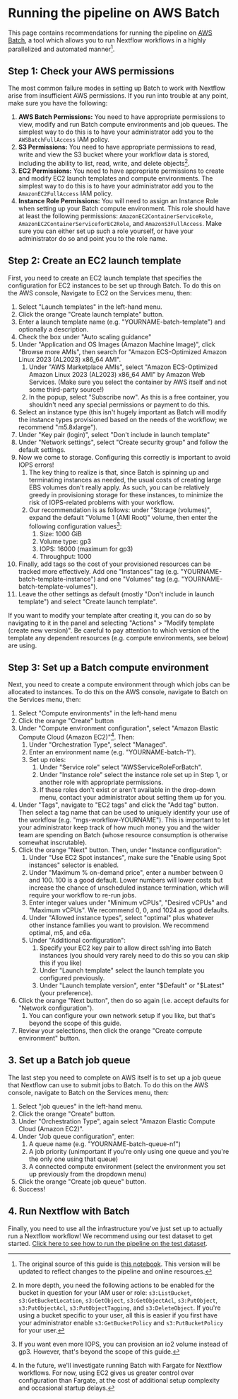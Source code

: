 # Running the pipeline on AWS Batch

This page contains recommendations for running the pipeline on [AWS Batch](https://aws.amazon.com/batch/), a tool which allows you to run Nextflow workflows in a highly parallelized and automated manner[^notebook].

[^notebook]: The original source of this guide is [this notebook](https://data.securebio.org/wills-public-notebook/notebooks/2024-06-11_batch.html). This version will be updated to reflect changes to the pipeline and online resources.

## Step 1: Check your AWS permissions

The most common failure modes in setting up Batch to work with Nextflow arise from insufficient AWS permissions. If you run into trouble at any point, make sure you have the following:


1. **AWS Batch Permissions:** You need to have appropriate permissions to view, modify and run Batch compute environments and job queues. The simplest way to do this is to have your administrator add you to the `AWSBatchFullAccess` IAM policy.
2. **S3 Permissions:** You need to have appropriate permissions to read, write and view the S3 bucket where your workflow data is stored, including the ability to list, read, write, and delete objects[^s3].
3. **EC2 Permissions:** You need to have appropriate permissions to create and modify EC2 launch templates and compute environments. The simplest way to do this is to have your administrator add you to the `AmazonEC2FullAccess` IAM policy.
4. **Instance Role Permissions:** You will need to assign an Instance Role when setting up your Batch compute environment. This role should have at least the following permissions: `AmazonEC2ContainerServiceRole`, `AmazonEC2ContainerServiceforEC2Role`, and `AmazonS3FullAccess`. Make sure you can either set up such a role yourself, or have your administrator do so and point you to the role name.

[^s3]: In more depth, you need the following actions to be enabled for the bucket in question for your IAM user or role: `s3:ListBucket`, `s3:GetBucketLocation`, `s3:GetObject`, `s3:GetObjectAcl`, `s3:PutObject`, `s3:PutObjectAcl`, `s3:PutObjectTagging`, and `s3:DeleteObject`. If you're using a bucket specific to your user, all this is easier if you first have your administrator enable `s3:GetBucketPolicy` and `s3:PutBucketPolicy` for your user.

## Step 2: Create an EC2 launch template

First, you need to create an EC2 launch template that specifies the configuration for EC2 instances to be set up through Batch. To do this on the AWS console, Navigate to EC2 on the Services menu, then:

1.  Select "Launch templates" in the left-hand menu.
2.  Click the orange "Create launch template" button.
3.  Enter a launch template name (e.g. "YOURNAME-batch-template") and optionally a description.
4.  Check the box under "Auto scaling guidance"
5.  Under "Application and OS Images (Amazon Machine Image)", click "Browse more AMIs", then search for "Amazon ECS-Optimized Amazon Linux 2023 (AL2023) x86_64 AMI".
    1.  Under "AWS Marketplace AMIs", select "Amazon ECS-Optimized Amazon Linux 2023 (AL2023) x86_64 AMI" by Amazon Web Services. (Make sure you select the container by AWS itself and not some third-party source!)
    2.  In the popup, select "Subscribe now". As this is a free container, you shouldn't need any special permissions or payment to do this.
6.  Select an instance type (this isn't hugely important as Batch will modify the instance types provisioned based on the needs of the workflow; we recommend "m5.8xlarge").
7.  Under "Key pair (login)", select "Don't include in launch template"
8.  Under "Network settings", select "Create security group" and follow the default settings.
9.  Now we come to storage. Configuring this correctly is important to avoid IOPS errors!
    1.  The key thing to realize is that, since Batch is spinning up and terminating instances as needed, the usual costs of creating large EBS volumes don't really apply. As such, you can be relatively greedy in provisioning storage for these instances, to minimize the risk of IOPS-related problems with your workflow.
    2.  Our recommendation is as follows: under "Storage (volumes)", expand the default "Volume 1 (AMI Root)" volume, then enter the following configuration values[^iops]:
        1.  Size: 1000 GiB
        2.  Volume type: gp3
        3.  IOPS: 16000 (maximum for gp3)
        4.  Throughput: 1000
10. Finally, add tags so the cost of your provisioned resources can be tracked more effectively. Add one "Instances" tag (e.g. "YOURNAME-batch-template-instance") and one "Volumes" tag (e.g. "YOURNAME-batch-template-volumes").
11. Leave the other settings as default (mostly "Don't include in launch template") and select "Create launch template".

[^iops]: If you want even more IOPS, you can provision an io2 volume instead of gp3. However, that's beyond the scope of this guide.

If you want to modify your template after creating it, you can do so by navigating to it in the panel and selecting "Actions" \> "Modify template (create new version)". Be careful to pay attention to which version of the template any dependent resources (e.g. compute environments, see below) are using.

## Step 3: Set up a Batch compute environment

Next, you need to create a compute environment through which jobs can be allocated to instances. To do this on the AWS console, navigate to Batch on the Services menu, then:

1.  Select "Compute environments" in the left-hand menu
2.  Click the orange "Create" button
3.  Under "Compute environment configuration", select "Amazon Elastic Compute Cloud (Amazon EC2)"[^fargate]. Then:
    1.  Under "Orchestration Type", select "Managed".
    2.  Enter an environment name (e.g. "YOURNAME-batch-1").
    3.  Set up roles:
        1.  Under "Service role" select "AWSServiceRoleForBatch".
        2.  Under "Instance role" select the instance role set up in Step 1, or another role with appropriate permissions.
        3.  If these roles don't exist or aren't available in the drop-down menu, contact your administrator about setting them up for you.
4.  Under "Tags", navigate to "EC2 tags" and click the "Add tag" button. Then select a tag name that can be used to uniquely identify your use of the workflow (e.g. "mgs-workflow-YOURNAME"). This is important to let your administrator keep track of how much money you and the wider team are spending on Batch (whose resource consumption is otherwise somewhat inscrutable).
5.  Click the orange "Next" button. Then, under "Instance configuration":
    1.  Under "Use EC2 Spot instances", make sure the "Enable using Spot instances" selector is enabled.
    2.  Under "Maximum % on-demand price", enter a number between 0 and 100. 100 is a good default. Lower numbers will lower costs but increase the chance of unscheduled instance termination, which will require your workflow to re-run jobs.
    3.  Enter integer values under "Minimum vCPUs", "Desired vCPUs" and "Maximum vCPUs". We recommend 0, 0, and 1024 as good defaults.
    4.  Under "Allowed instance types", select "optimal" plus whatever other instance families you want to provision. We recommend optimal, m5, and c6a.
    5.  Under "Additional configuration":
        1.  Specify your EC2 key pair to allow direct ssh'ing into Batch instances (you should very rarely need to do this so you can skip this if you like)
        2.  Under "Launch template" select the launch template you configured previously.
        3.  Under "Launch template version", enter "\$Default" or "\$Latest" (your preference).
6.  Click the orange "Next button", then do so again (i.e. accept defaults for "Network configuration").
    1.  You can configure your own network setup if you like, but that's beyond the scope of this guide.
7.  Review your selections, then click the orange "Create compute environment" button.

[^fargate]: In the future, we'll investigate running Batch with Fargate for Nextflow workflows. For now, using EC2 gives us greater control over configuration than Fargate, at the cost of additional setup complexity and occasional startup delays.

## 3. Set up a Batch job queue

The last step you need to complete on AWS itself is to set up a job queue that Nextflow can use to submit jobs to Batch. To do this on the AWS console, navigate to Batch on the Services menu, then:

1.  Select "job queues" in the left-hand menu.
2.  Click the orange "Create" button.
3.  Under "Orchestration Type", again select "Amazon Elastic Compute Cloud (Amazon EC2)".
4.  Under "Job queue configuration", enter:
    1.  A queue name (e.g. "YOURNAME-batch-queue-nf")
    2.  A job priority (unimportant if you're only using one queue and you're the only one using that queue)
    3.  A connected compute environment (select the environment you set up previously from the dropdown menu)
5.  Click the orange "Create job queue" button.
6.  Success!

## 4. Run Nextflow with Batch

Finally, you need to use all the infrastructure you've just set up to actually run a Nextflow workflow! We recommend using our test dataset to get started. [Click here to see how to run the pipeline on the test dataset](./installation.md#5-run-the-pipeline-on-test-data).
